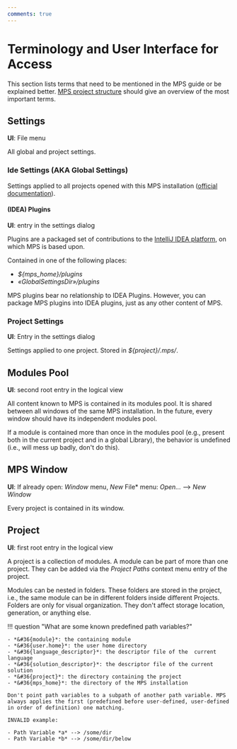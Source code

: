 ```yaml
---
comments: true
---
```


# Terminology and User Interface for Access

This section lists terms that need to be mentioned in the MPS guide or be explained better. [MPS project structure](https://www.jetbrains.com/help/mps/mps-project-structure.html) should give an overview of the most important terms.

## Settings

**UI**: File menu

All global and project settings.

### Ide Settings (AKA Global Settings)

Settings applied to all projects opened with this MPS installation ([official documentation](https://www.jetbrains.com/help/mps/directories-used-by-the-ide-to-store-settings-caches-plugins-and-logs.htm)).

#### (IDEA) Plugins

**UI**: entry in the settings dialog

Plugins are a packaged set of contributions to the [IntelliJ IDEA platform](https://plugins.jetbrains.com/docs/intellij/welcome.html), on which MPS is based upon.

Contained in one of the following places:

- *${mps_home}/plugins*
- *«GlobalSettingsDir»/plugins*

MPS plugins bear no relationship to IDEA Plugins.
However, you can package MPS plugins into IDEA plugins, just as any other content of MPS.

### Project Settings

**UI**: Entry in the settings dialog

Settings applied to one project. Stored in *${project}/.mps/*.

## Modules Pool

**UI**: second root entry in the logical view

All content known to MPS is contained in its modules pool. It is shared between all windows of the same MPS installation. In the future, every window should have its independent modules pool.

If a module is contained more than once in the modules pool (e.g., present both in the current project and in a global Library), the behavior is undefined (i.e., will mess up badly, don't do this).


## MPS Window

**UI**: If already open: *Window* menu, *New* File* menu: *Open...* --> *New Window*

Every project is contained in its window.

## Project

**UI**: first root entry in the logical view

A project is a collection of modules. A module can be part of more than one project. They can be added via the *Project Paths* context menu entry of the project.

Modules can be nested in folders. These folders are stored in the project, i.e., the same module can be in different folders inside different Projects. Folders are only for visual organization. They don't affect storage location, generation, or anything else.

!!! question "What are some known predefined path variables?"

    - *&#36{module}*: the containing module
    - *&#36{user.home}*: the user home directory
    - *&#36{language_descriptor}*: the descriptor file of the  current language
    - *&#36{solution_descriptor}*: the descriptor file of the current solution
    - *&#36{project}*: the directory containing the project
    - *&#36{mps_home}*: the directory of the MPS installation
    
    Don't point path variables to a subpath of another path variable. MPS always applies the first (predefined before user-defined, user-defined in order of definition) one matching.

	INVALID example:

	- Path Variable *a* --> /some/dir
	- Path Variable *b* --> /some/dir/below

